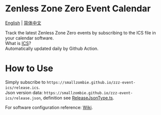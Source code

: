 # Zenless Zone Zero Event Calendar
[English](README.md) | [简体中文](README.zh-CN.md)

Track the latest Zenless Zone Zero events by subscribing to the ICS file in your calendar software.\
What is [ICS](https://en.wikipedia.org/wiki/ICalendar)?\
Automatically updated daily by Github Action.


# How to Use
Simply subscribe to `https://smallzombie.github.io/zzz-event-ics/release.ics`.\
Json version data: `https://smallzombie.github.io/zzz-event-ics/release.json`, definition see [ReleaseJsonType.ts](src/type/ReleaseJsonType.ts).

For software configuration reference: [Wiki](https://github.com/SmallZombie/genshin-birthday-ics/wiki).
